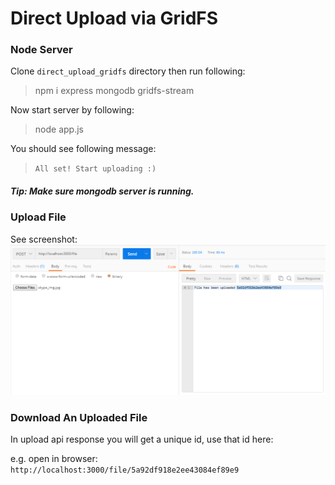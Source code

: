 # Direct Upload via GridFS

### Node Server

Clone `direct_upload_gridfs` directory then run following:

> npm i express mongodb gridfs-stream

Now start server by following:

> node app.js

You should see following message:

> `All set! Start uploading :)`

##### Tip: Make sure mongodb server is running.


### Upload File

See screenshot:
![Alt text](./screenshot/up_via_postman.png "Upload via Postman")

### Download An Uploaded File

In upload api response you will get a unique id, use that id here:

e.g. open in browser: `http://localhost:3000/file/5a92df918e2ee43084ef89e9`
